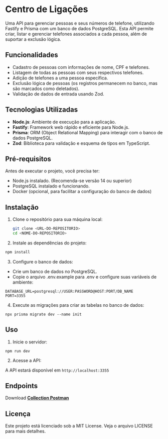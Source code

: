 # Centro de Ligações 

Uma API para gerenciar pessoas e seus números de telefone, utilizando Fastify e Prisma com um banco de dados PostgreSQL. Esta API permite criar, listar e gerenciar telefones associados a cada pessoa, além de suportar a exclusão lógica.

## Funcionalidades

- Cadastro de pessoas com informações de nome, CPF e telefones.
- Listagem de todas as pessoas com seus respectivos telefones.
- Adição de telefones a uma pessoa específica.
- Exclusão lógica de pessoas (os registros permanecem no banco, mas são marcados como deletados).
- Validação de dados de entrada usando Zod.

## Tecnologias Utilizadas

- **Node.js**: Ambiente de execução para a aplicação.
- **Fastify**: Framework web rápido e eficiente para Node.js.
- **Prisma**: ORM (Object Relational Mapping) para interagir com o banco de dados PostgreSQL.
- **Zod**: Biblioteca para validação e esquema de tipos em TypeScript.

## Pré-requisitos

Antes de executar o projeto, você precisa ter:

- Node.js instalado. (Recomenda-se versão 14 ou superior)
- PostgreSQL instalado e funcionando.
- Docker (opcional, para facilitar a configuração do banco de dados)

## Instalação

1. Clone o repositório para sua máquina local:

   ```bash
   git clone <URL-DO-REPOSITORIO>
   cd <NOME-DO-REPOSITORIO>
   ```

2. Instale as dependências do projeto:

```bash
npm install
```
3. Configure o banco de dados:

-   Crie um banco de dados no PostgreSQL.
- Copie o arquivo .env.example para .env e configure suas variáveis de ambiente:

```
DATABASE_URL=postgresql://USER:PASSWORD@HOST:PORT/DB_NAME
PORT=3355
```

4. Execute as migrações para criar as tabelas no banco de dados:

```
npx prisma migrate dev --name init
```

## Uso

1. Inicie o servidor:

```
npm run dev
```

2. Acesse a API:

A API estará disponível em ```http://localhost:3355```


## Endpoints

Download [**Collection Postman**](https://www.postman.com/appleads-qg/workspace/appleads-qg/collection/20418848-5964e0fd-e8df-4b45-9880-97ab8d0ba41d?action=share&source=copy-link&creator=20418848)

## Licença

Este projeto está licenciado sob a MIT License. Veja o arquivo LICENSE para mais detalhes.
